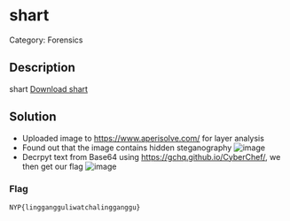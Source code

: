 # shart

Category: Forensics

## Description
shart
[Download shart](https://github.com/Diablo2912/CTF-Writeups/blob/main/NYP%20InfoSec%20June%20CTF%202025/.files/shart-bear.png)


## Solution

- Uploaded image to https://www.aperisolve.com/ for layer analysis 
- Found out that the image contains hidden steganography
  ![image](https://github.com/user-attachments/assets/0f38353a-41eb-4847-9701-3dcca20f8479)
- Decrpyt text from Base64 using https://gchq.github.io/CyberChef/, we then get our flag
![image](https://github.com/user-attachments/assets/1625b37d-1e9e-4362-8737-afd160054ea1)

### Flag
    NYP{linggangguliwatchalingganggu}
